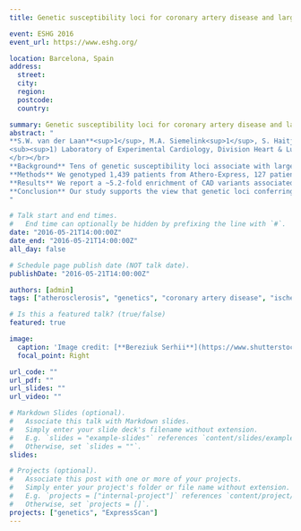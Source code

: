 ```yaml
---
title: Genetic susceptibility loci for coronary artery disease and large artery stroke are associated with human atherosclerotic plaque characteristics

event: ESHG 2016
event_url: https://www.eshg.org/

location: Barcelona, Spain
address:
  street: 
  city: 
  region: 
  postcode: 
  country: 

summary: Genetic susceptibility loci for coronary artery disease and large artery stroke are associated with human atherosclerotic plaque characteristics.
abstract: "
**S.W. van der Laan**<sup>1</sup>, M.A. Siemelink<sup>1</sup>, S. Haitjema<sup>1</sup>, H. Foroughi Asl<sup>2</sup>, M. Mokry<sup>1</sup>, J. van Setten<sup>1</sup>, R. Malik<sup>3</sup>, M. Dichgans<sup>3</sup>, B.B. Worrall<sup>4</sup>, N.J. Samani<sup>5,6</sup>, H. Schunkert<sup>7</sup>, J. Erdmann<sup>7</sup>, U. Hedin<sup>2</sup>, G. Paulsson-Berne<sup>2</sup>, J.L.M. Björkegren<sup>2</sup>, G. de Borst<sup>1</sup>, F.W. Asselbergs<sup>1,8,9</sup>, H.M. de Ruijter<sup>1</sup>, P.I.W. de Bakker<sup>1</sup>, G. Pasterkamp<sup>1</sup></br>
<sub><sup>1) Laboratory of Experimental Cardiology, Division Heart & Lungs, University Medical Center Utrecht, Utrecht, the Netherlands; 2) Cardiovascular Genomics Group, Division of Vascular Biology, Department of Medical Biochemistry and Biophysics, Karolinska Institutet, Stockholm, Sweden; 3) Molecular Medicine and Surgery, Karolinska Instutet, Stockholm, Sweden; 4) Institute for Stroke and Dementia Research, Medical Center Ludwig-Maximilians-University Münich, Münich, Germany; 5) Departments of Neurology and Public Health Sciences, University of Virginia, Charlottesville, Virginia, United States of America; 6) Department of Cardiovascular Sciences, University of Leicester, BHF Cardiovascular Research Centre, Glenfield Hospital, Leicester, United Kingdom; 7) NIHR Leicester Cardiovascular Biomedical Research Unit, Glenfield Hospital, Leicester, United Kingdom; 8) Deutsches Herzzentrum München, Klinik an der TU München, Munich Heart Alliance (DZHK), Münich, Germany; 9) Unit of Cardiovascular Medicine, Department of Medicine, CMM, Karolinska Institutet, Stockholm, Sweden; 10) Department of Surgery, Division of Surgical Specialties, University Medical Center Utrecht, Utrecht, the Netherlands; 11) Department of Cardiology, Division Heart & Lungs, University Medical Center Utrecht, Utrecht, the Netherlands; 12) Durrer Center for Cardiogenetic Research, ICIN-Netherlands Heart Institute, Utrecht, the Netherlands; 13) Institute of Cardiovascular Science, Faculty of Population Health Sciences, University College London, London, United Kingdom; 14) Department of Medical Genetics, Center for Molecular Medicine, University Medical Center Utrecht, Utrecht, the Netherlands; 15) Department of Epidemiology, Julius Center for Health Sciences and Primary Care, University Medical Center Utrecht, the Netherlands; 16) Laboratory of Clinical Chemistry and Hematology, Division Laboratories and Pharmacy, University Medical Center Utrecht, Utrecht, the Netherlands.</sub></sup>
</br></br>
**Background** Tens of genetic susceptibility loci associate with large artery ischemic stroke (LAS) and coronary artery disease (CAD), but deciphering their underlying mechanisms to identify putative therapeutic targets is challenging. Atherosclerosis is cardinal to cardiovascular diseases (CVD) and histological studies have identified plaque characteristics that associate with clinical outcome. To what extent common variation associated with CVD relates to these characteristics remains unknown. We studied the impact of sequence variation on plaque characteristics, and tissue-specific gene expression by combining data from independent biobanks comprising patients with clinically significant arterial stenosis. </br></br>
**Methods** We genotyped 1,439 patients from Athero-Express, 127 patients from BiKE, and 109 patients from STAGE. We tested 61 CVD susceptibility loci for association to seven plaque characteristics, and gene expression using regression modeling, correcting for age, sex, 10 principal components, and study specific covariates. </br></br>
**Results** We report a ~5.2-fold enrichment of CAD variants associated with plaque characteristics (p = 3.6x10<sup>-8</sup>, 16 out of 61 variants). The CAD risk reducing alleles of rs12539895 and a nearby deletion (chr7:106,901,393 TG > T) on 7q22 associated with less fat in plaques (p < 5.1x10<sup>-6</sup>), and lower circulating LDL levels. Circularized chromosome conformation capture in monocytes revealed many regional genes physically interacting with rs12539895. Additional analyses revealed tissue-specific effects on *HBP1*, *COG5*, and *GPR22* expression, further prioritizing the list of 11 regional genes for future studies.</br></br>
**Conclusion** Our study supports the view that genetic loci conferring susceptibility to CAD and LAS, play a role in the underlying pathophysiology of the atherosclerotic plaque.
"

# Talk start and end times.
#   End time can optionally be hidden by prefixing the line with `#`.
date: "2016-05-21T14:00:00Z"
date_end: "2016-05-21T14:00:00Z"
all_day: false

# Schedule page publish date (NOT talk date).
publishDate: "2016-05-21T14:00:00Z"

authors: [admin]
tags: ["atherosclerosis", "genetics", "coronary artery disease", "ischemic stroke", "polygenic scores"]

# Is this a featured talk? (true/false)
featured: true

image:
  caption: 'Image credit: [**Bereziuk Serhii**](https://www.shutterstock.com/g/bereziuk%20serhii)'
  focal_point: Right

url_code: ""
url_pdf: ""
url_slides: ""
url_video: ""

# Markdown Slides (optional).
#   Associate this talk with Markdown slides.
#   Simply enter your slide deck's filename without extension.
#   E.g. `slides = "example-slides"` references `content/slides/example-slides.md`.
#   Otherwise, set `slides = ""`.
slides:

# Projects (optional).
#   Associate this post with one or more of your projects.
#   Simply enter your project's folder or file name without extension.
#   E.g. `projects = ["internal-project"]` references `content/project/deep-learning/index.md`.
#   Otherwise, set `projects = []`.
projects: ["genetics", "ExpressScan"]
---
```


